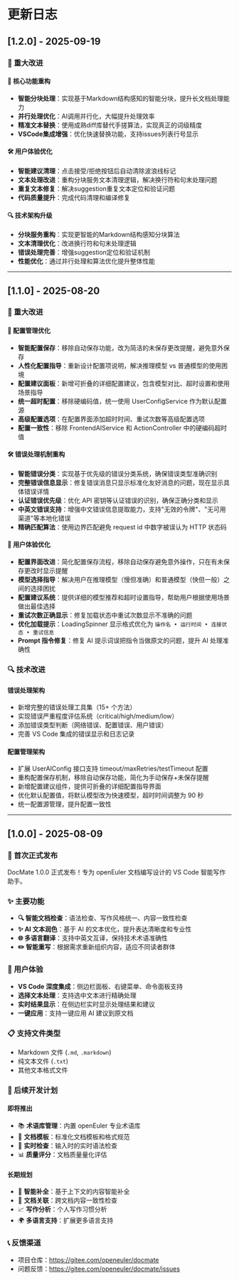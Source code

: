 # 更新日志

## [1.2.0] - 2025-09-19

### 🚀 重大改进

#### 🔧 核心功能重构

- **智能分块处理**：实现基于Markdown结构感知的智能分块，提升长文档处理能力
- **并行处理优化**：AI调用并行化，大幅提升处理效率
- **精准文本替换**：使用成熟diff库替代手搓算法，实现真正的词级精度
- **VSCode集成增强**：优化快速替换功能，支持issues列表行号显示

#### 🛠️ 用户体验优化

- **智能建议清理**：点击接受/拒绝按钮后自动清除波浪线标记
- **文本处理改进**：重构分块服务文本清理逻辑，解决换行符和句末处理问题
- **重复文本修复**：解决suggestion重复文本定位和验证问题
- **代码质量提升**：完成代码清理和编译修复

#### 🔍 技术架构升级

- **分块服务重构**：实现更智能的Markdown结构感知分块算法
- **文本清理优化**：改进换行符和句末处理逻辑
- **错误处理完善**：增强suggestion定位和验证机制
- **性能优化**：通过并行处理和算法优化提升整体性能

---

## [1.1.0] - 2025-08-20

### 🚀 重大改进

#### 🔧 配置管理优化

- **智能配置保存**：移除自动保存功能，改为简洁的未保存更改提醒，避免意外保存
- **人性化配置指导**：重新设计配置项说明，解决推理模型 vs 普通模型的使用困境
- **配置建议面板**：新增可折叠的详细配置建议，包含模型对比、超时设置和使用场景指导
- **统一超时配置**：移除硬编码值，统一使用 UserConfigService 作为默认配置源
- **高级配置选项**：在配置界面添加超时时间、重试次数等高级配置选项
- **配置一致性**：移除 FrontendAIService 和 ActionController 中的硬编码超时值

#### 🛠️ 错误处理机制重构

- **智能错误分类**：实现基于优先级的错误分类系统，确保错误类型准确识别
- **完整错误信息显示**：修复错误消息只显示标准化友好消息的问题，现在显示具体错误详情
- **认证错误优先级**：优化 API 密钥等认证错误的识别，确保正确分类和显示
- **中英文错误支持**：增强中文错误信息提取能力，支持"无效的令牌"、"无可用渠道"等本地化错误
- **精确匹配算法**：使用边界匹配避免 request id 中数字被误认为 HTTP 状态码

#### 🎯 用户体验优化

- **配置界面改进**：简化配置保存流程，移除自动保存避免意外操作，只在有未保存更改时显示提醒
- **模型选择指导**：解决用户在推理模型（慢但准确）和普通模型（快但一般）之间的选择困扰
- **配置建议系统**：提供详细的模型推荐和超时设置指导，帮助用户根据使用场景做出最佳选择
- **重试次数正确显示**：修复加载状态中重试次数显示不准确的问题
- **优化加载提示**：LoadingSpinner 显示格式优化为 `操作名 • 运行时间 • 连接状态 • 重试信息`
- **Prompt 指令修复**：修复 AI 提示词误把指令当做原文的问题，提升 AI 处理准确性

### 🔍 技术改进

#### 错误处理架构

- 新增完整的错误处理工具集（15+ 个方法）
- 实现错误严重程度评估系统（critical/high/medium/low）
- 添加错误类型判断（网络错误、配置错误、用户错误）
- 完善 VS Code 集成的错误显示和日志记录

#### 配置管理架构

- 扩展 UserAIConfig 接口支持 timeout/maxRetries/testTimeout 配置
- 重构配置保存机制，移除自动保存功能，简化为手动保存+未保存提醒
- 新增配置建议组件，提供可折叠的详细配置指导界面
- 优化默认配置值，将默认模型改为快速模型，超时时间调整为 90 秒
- 统一配置源管理，提升配置一致性

---

## [1.0.0] - 2025-08-09

### 🎉 首次正式发布

DocMate 1.0.0 正式发布！专为 openEuler 文档编写设计的 VS Code 智能写作助手。

### ✨ 主要功能

- **🔍 智能文档检查**：语法检查、写作风格统一、内容一致性检查
- **✨ AI 文本润色**：基于 AI 的文本优化，提升表达清晰度和专业性
- **🌐 多语言翻译**：支持中英文互译，保持技术术语准确性
- **✏️ 智能重写**：根据需求重新组织内容，适应不同读者群体

### 🚀 用户体验

- **VS Code 深度集成**：侧边栏面板、右键菜单、命令面板支持
- **选择文本处理**：支持选中文本进行精确处理
- **实时结果显示**：在侧边栏实时显示处理结果和建议
- **一键应用**：支持一键应用 AI 建议到原文档

### 📋 支持文件类型

- Markdown 文件 (`.md`, `.markdown`)
- 纯文本文件 (`.txt`)
- 其他文本格式文件

### 🔮 后续开发计划

#### 即将推出

- 📚 **术语库管理**：内置 openEuler 专业术语库
- 📝 **文档模板**：标准化文档模板和格式规范
- 🎯 **实时检查**：输入时的实时语法检查
- 📊 **质量评分**：文档质量量化评估

#### 长期规划

- 🤖 **智能补全**：基于上下文的内容智能补全
- 🔗 **文档关联**：跨文档内容一致性检查
- 📈 **写作分析**：个人写作习惯分析
- 🌍 **多语言支持**：扩展更多语言支持

### 📞 反馈渠道

- 项目仓库：https://gitee.com/openeuler/docmate
- 问题反馈：https://gitee.com/openeuler/docmate/issues
